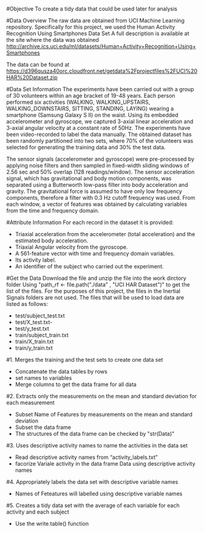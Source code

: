 #Objective
To create a tidy data that could be used later for analysis

#Data Overview
The raw data are obtained from UCI Machine Learning repository. Specifically for this project, we used the Human Activity Recognition Using Smartphones Data Set 
A full description is available at the site where the data was obtained 
http://archive.ics.uci.edu/ml/datasets/Human+Activity+Recognition+Using+Smartphones

The data can be found at 
https://d396qusza40orc.cloudfront.net/getdata%2Fprojectfiles%2FUCI%20HAR%20Dataset.zip

#Data Set Information
The experiments have been carried out with a group of 30 volunteers within an age bracket of 19-48 years. Each person performed six activities (WALKING, WALKING_UPSTAIRS, WALKING_DOWNSTAIRS, SITTING, STANDING, LAYING) wearing a smartphone (Samsung Galaxy S II) on the waist. Using its embedded accelerometer and gyroscope, we captured 3-axial linear acceleration and 3-axial angular velocity at a constant rate of 50Hz. The experiments have been video-recorded to label the data manually. The obtained dataset has been randomly partitioned into two sets, where 70% of the volunteers was selected for generating the training data and 30% the test data. 

The sensor signals (accelerometer and gyroscope) were pre-processed by applying noise filters and then sampled in fixed-width sliding windows of 2.56 sec and 50% overlap (128 readings/window). The sensor acceleration signal, which has gravitational and body motion components, was separated using a Butterworth low-pass filter into body acceleration and gravity. The gravitational force is assumed to have only low frequency components, therefore a filter with 0.3 Hz cutoff frequency was used. From each window, a vector of features was obtained by calculating variables from the time and frequency domain.

#Attribute Information
For each record in the dataset it is provided: 
- Triaxial acceleration from the accelerometer (total acceleration) and the estimated body acceleration. 
- Triaxial Angular velocity from the gyroscope. 
- A 561-feature vector with time and frequency domain variables. 
- Its activity label. 
- An identifier of the subject who carried out the experiment.

#Get the Data
Download the file and unzip the file into the work dirctory folder
Using "path_rf <- file.path("./data" , "UCI HAR Dataset")" to get the list of the files. 
For the purposes of this project, the files in the Inertial Signals folders are not used. 
The files that will be used to load data are listed as follows:
- test/subject_test.txt
- test/X_test.txt- 
- test/y_test.txt
- train/subject_train.txt
- train/X_train.txt
- train/y_train.txt

#1. Merges the training and the test sets to create one data set
- Concatenate the data tables by rows
- set names to variables
- Merge columns to get the data frame for all data

#2. Extracts only the measurements on the mean and standard deviation for each measurement
- Subset Name of Features by measurements on the mean and standard deviation
- Subset the data frame 
- The structures of the data frame can be checked by "str(Data)"

#3. Uses descriptive activity names to name the activities in the data set
- Read descriptive activity names from “activity_labels.txt”
- facorize Variale activity in the data frame Data using descriptive activity names

#4. Appropriately labels the data set with descriptive variable names
- Names of Feteatures will labelled using descriptive variable names

#5. Creates a tidy data set with the average of each variable for each activity and each subject
- Use the write.table() function

